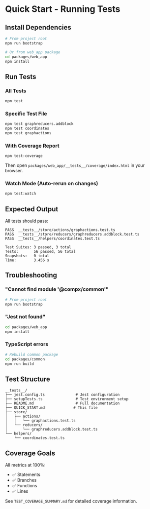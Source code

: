 # Quick Start - Running Tests

## Install Dependencies

```bash
# From project root
npm run bootstrap

# Or from web_app package
cd packages/web_app
npm install
```

## Run Tests

### All Tests
```bash
npm test
```

### Specific Test File
```bash
npm test graphreducers.addblock
npm test coordinates
npm test graphactions
```

### With Coverage Report
```bash
npm test:coverage
```
Then open `packages/web_app/__tests__/coverage/index.html` in your browser.

### Watch Mode (Auto-rerun on changes)
```bash
npm test:watch
```

## Expected Output

All tests should pass:
```
PASS  __tests__/store/actions/graphactions.test.ts
PASS  __tests__/store/reducers/graphreducers.addblock.test.ts
PASS  __tests__/helpers/coordinates.test.ts

Test Suites: 3 passed, 3 total
Tests:       56 passed, 56 total
Snapshots:   0 total
Time:        3.456 s
```

## Troubleshooting

### "Cannot find module '@compx/common'"
```bash
# From project root
npm run bootstrap
```

### "Jest not found"
```bash
cd packages/web_app
npm install
```

### TypeScript errors
```bash
# Rebuild common package
cd packages/common
npm run build
```

## Test Structure

```
__tests__/
├── jest.config.ts              # Jest configuration
├── setupTests.ts               # Test environment setup
├── README.md                   # Full documentation
├── QUICK_START.md             # This file
├── store/
│   ├── actions/
│   │   └── graphactions.test.ts
│   └── reducers/
│       └── graphreducers.addblock.test.ts
└── helpers/
    └── coordinates.test.ts
```

## Coverage Goals

All metrics at 100%:
- ✅ Statements
- ✅ Branches
- ✅ Functions
- ✅ Lines

See `TEST_COVERAGE_SUMMARY.md` for detailed coverage information.
